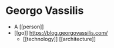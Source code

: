 # Georgo Vassilis

- A [[person]]
- [[go]] https://blog.georgovassilis.com/
  - [[technology]] [[architecture]]


